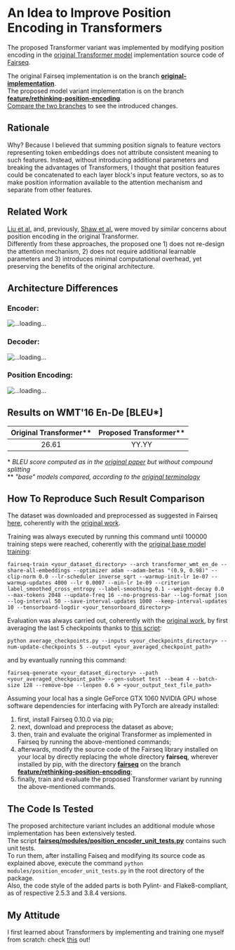 # An Idea to Improve Position Encoding in Transformers

The proposed Transformer variant was implemented by modifying position encoding in the [original Transformer model](https://arxiv.org/abs/1706.03762) implementation source code of [Fairseq](https://github.com/pytorch/fairseq).

The original Fairseq implementation is on the branch [**original-implementation**](https://github.com/MattiaSarti/rethinking-position-encoding-in-transformers/tree/original-implementation).\
The proposed model variant implementation is on the branch [**feature/rethinking-position-encoding**](https://github.com/MattiaSarti/rethinking-position-encoding-in-transformers).\
[Compare the two branches](https://github.com/MattiaSarti/rethinking-position-encoding-in-transformers/compare/original-implementation...feature/rethinking-position-encoding) to see the introduced changes.

## Rationale

Why? Because I believed that summing position signals to feature vectors representing token embeddings does not attribute consistent meaning to such features. Instead, without introducing additional parameters and breaking the advantages of Transformers, I thought that position features could be concatenated to each layer block's input feature vectors, so as to make position information available to the attention mechanism and separate from other features.

## Related Work

[Liu et al.](https://arxiv.org/abs/2003.09229) and, previously, [Shaw et al.](https://arxiv.org/abs/1803.02155) were moved by similar concerns about position encoding in the original Transformer.\
Differently from these approaches, the proposed one 1) does not re-design the attention mechanism, 2) does not require additional learnable parameters and 3) introduces minimal computational overhead, yet preserving the benefits of the original architecture.

## Architecture Differences

### Encoder:
![...loading...](https://github.com/MattiaSarti/rethinking-position-encoding-in-transformers/blob/feature/rethinking-position-encoding/readme_pictures/encoders_comparison.png?raw=true)

### Decoder:
![...loading...](https://github.com/MattiaSarti/rethinking-position-encoding-in-transformers/blob/feature/rethinking-position-encoding/readme_pictures/decoders_comparison.png?raw=true)

### Position Encoding:
![...loading...](https://github.com/MattiaSarti/rethinking-position-encoding-in-transformers/blob/feature/rethinking-position-encoding/readme_pictures/position_encoding_comparison.png?raw=true)

## Results on WMT'16 En-De [BLEU*]

| Original Transformer**   | Proposed Transformer**   |
|:------------------------:|:------------------------:|
| 26.61                    | YY.YY                    |

\* *BLEU score computed as in the [original paper](https://arxiv.org/abs/1706.03762) but without compound splitting*\
\*\* *"base" models compared, according to the [original terminology](https://arxiv.org/abs/1706.03762)*

## How To Reproduce Such Result Comparison

The dataset was downloaded and preprocessed as suggested in Fairseq [here](https://github.com/pytorch/fairseq/blob/master/examples/scaling_nmt/README.md), coherently with the [original work](https://arxiv.org/abs/1706.03762).

Training was always executed by running this command until 100000 training steps were reached, coherently with the [original base model training](https://arxiv.org/abs/1706.03762):
```
fairseq-train <your_dataset_directory> --arch transformer_wmt_en_de --share-all-embeddings --optimizer adam --adam-betas "(0.9, 0.98)" --clip-norm 0.0 --lr-scheduler inverse_sqrt --warmup-init-lr 1e-07 --warmup-updates 4000 --lr 0.0007 --min-lr 1e-09 --criterion label_smoothed_cross_entropy --label-smoothing 0.1 --weight-decay 0.0 --max-tokens 2048 --update-freq 16 --no-progress-bar --log-format json --log-interval 50 --save-interval-updates 1000 --keep-interval-updates 10 --tensorboard-logdir <your_tensorboard_directory>
```

Evaluation was always carried out, coherently with the [original work](https://arxiv.org/abs/1706.03762), by first averaging the last 5 checkpoints thanks to [this script](https://github.com/pytorch/fairseq/blob/master/scripts/average_checkpoints.py):
```
python average_checkpoints.py --inputs <your_checkpoints_directory> --num-update-checkpoints 5 --output <your_averaged_checkpoint_path>
```
and by evantually running this command:
```
fairseq-generate <your_dataset_directory> --path <your_averaged_checkpoint_path> --gen-subset test --beam 4 --batch-size 128 --remove-bpe --lenpen 0.6 > <your_output_text_file_path>
```

Assuming your local has a single GeForce GTX 1060 NVIDIA GPU whose software dependencies for interfacing with PyTorch are already installed:
1. first, install Fairseq 0.10.0 via pip;
2. next, download and preprocess the dataset as above;
3. then, train and evaluate the original Transformer as implemented in Fairseq by running the above-mentioned commands;
4. afterwards, modify the source code of the Fairseq library installed on your local by directly replacing the whole directory **fairseq**, wherever installed by pip, with the directory [**fairseq**](https://github.com/MattiaSarti/rethinking-position-encoding-in-transformers/tree/feature/rethinking-position-encoding/fairseq) on the branch [**feature/rethinking-position-encoding**](https://github.com/MattiaSarti/rethinking-position-encoding-in-transformers);
5. finally, train and evaluate the proposed Transformer variant by running the above-mentioned commands.

## The Code Is Tested

The proposed architecture variant includes an additional module whose implementation has been extensively tested.\
The script [**fairseq/modules/position_encoder_unit_tests.py**](https://github.com/MattiaSarti/rethinking-position-encoding-in-transformers/blob/feature/rethinking-position-encoding/fairseq/modules/position_encoder_unit_tests.py) contains such unit tests.\
To run them, after installing Faiseq and modifying its source code as explained above, execute the command ```python modules/position_encoder_unit_tests.py``` in the root directory of the package.\
Also, the code style of the added parts is both Pylint- and Flake8-compliant, as of respective 2.5.3 and 3.8.4 versions.

## My Attitude

I first learned about Transformers by implementing and training one myself from scratch: check [this](https://github.com/MattiaSarti/transformer-from-scratch) out!
